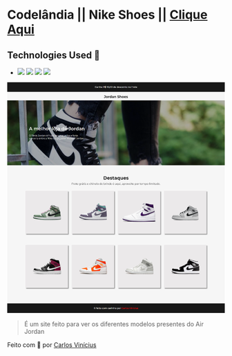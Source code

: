 # Codelândia || Nike Shoes  || <a href="https://carlosvinicius-ai.github.io/projetos-youtube/CODELANDIA/desafio-02-JordanShoes/">Clique Aqui</a>

## Technologies Used 🧩

*  <img src="https://img.shields.io/badge/HTML5-E34F26?style=for-the-badge&logo=html5&logoColor=white" /> <img src="https://img.shields.io/badge/CSS3-1572B6?style=for-the-badge&logo=css3&logoColor=white"/> <img src="https://img.shields.io/badge/JavaScript-F7DF1E?style=for-the-badge&logo=javascript&logoColor=black"/> <img src="https://img.shields.io/badge/Material--UI-0081CB?style=for-the-badge&logo=material-ui&logoColor=white"/>


<img src="img\site.png" alt="site Jordan">

> É um site feito para ver os diferentes modelos presentes do Air Jordan  

Feito com **💜** por <a href="https://www.linkedin.com/in/carlosvini/">Carlos Vinícius</a>